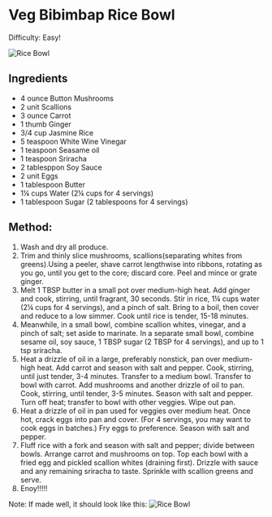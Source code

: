 # Veg Bibimbap Rice Bowl
Difficulty: Easy!

![Rice Bowl](https://img.hellofresh.com/c_fit,f_auto,fl_lossy,h_1100,q_50,w_2600/hellofresh_s3/image/brown-rice-bibimbap-c99986ac.jpg)

## Ingredients
- 4 ounce Button Mushrooms
- 2 unit Scallions
- 3 ounce Carrot
- 1 thumb Ginger
- 3/4 cup Jasmine Rice
- 5 teaspoon White Wine Vinegar
- 1 teaspoon Seasame oil
- 1 teaspoon Sriracha
- 2 tablesppon Soy Sauce 
- 2 unit Eggs
- 1 tablespoon Butter
- 1¼ cups Water (2¼ cups for 4 servings)
-  1 tablespoon Sugar (2 tablespoons for 4 servings)

## Method:
1. Wash and dry all produce.
2. Trim and thinly slice mushrooms, scallions(separating whites from greens).Using a peeler, shave carrot lengthwise into ribbons, rotating as you go, until you get to the core; discard core. Peel and mince or grate ginger.
3. Melt 1 TBSP butter in a small pot over medium-high heat. Add ginger and cook, stirring, until fragrant, 30 seconds. Stir in rice, 1¼ cups water (2¼ cups for 4 servings), and a pinch of salt. Bring to a boil, then cover and reduce to a low simmer. Cook until rice is tender, 15-18 minutes.
4. Meanwhile, in a small bowl, combine scallion whites, vinegar, and a pinch of salt; set aside to marinate. In a separate small bowl, combine sesame oil, soy sauce, 1 TBSP sugar (2 TBSP for 4 servings), and up to 1 tsp sriracha.
5. Heat a drizzle of oil in a large, preferably nonstick, pan over medium-high heat. Add carrot and season with salt and pepper. Cook, stirring, until just tender, 3-4 minutes. Transfer to a medium bowl. Transfer to bowl with carrot. Add mushrooms and another drizzle of oil to pan. Cook, stirring, until tender, 3-5 minutes. Season with salt and pepper. Turn off heat; transfer to bowl with other veggies. Wipe out pan.
6. Heat a drizzle of oil in pan used for veggies over medium heat. Once hot, crack eggs into pan and cover. (For 4 servings, you may want to cook eggs in batches.) Fry eggs to preference. Season with salt and pepper.
7. Fluff rice with a fork and season with salt and pepper; divide between bowls. Arrange carrot and mushrooms on top. Top each bowl with a fried egg and pickled scallion whites (draining first). Drizzle with sauce and any remaining sriracha to taste. Sprinkle with scallion greens and serve.
8. Enoy!!!!!

Note: If made well, it should look like this:
![Rice Bowl](https://img.hellofresh.com/c_fit,f_auto,fl_lossy,h_1100,q_50,w_2600/hellofresh_s3/image/brown-rice-bibimbap-c99986ac.jpg)
